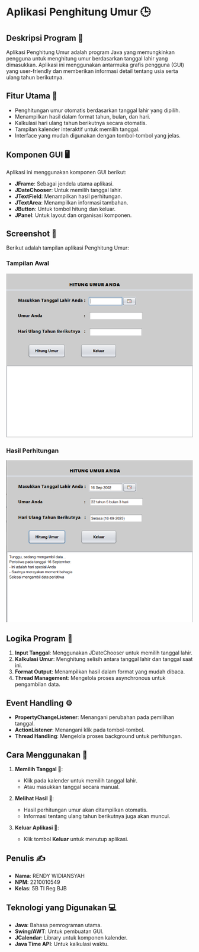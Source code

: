 # Aplikasi Penghitung Umur 🕒

## Deskripsi Program 📝

Aplikasi Penghitung Umur adalah program Java yang memungkinkan pengguna untuk menghitung umur berdasarkan tanggal lahir yang dimasukkan. Aplikasi ini menggunakan antarmuka grafis pengguna (GUI) yang user-friendly dan memberikan informasi detail tentang usia serta ulang tahun berikutnya.

## Fitur Utama 🔧

- Penghitungan umur otomatis berdasarkan tanggal lahir yang dipilih.
- Menampilkan hasil dalam format tahun, bulan, dan hari.
- Kalkulasi hari ulang tahun berikutnya secara otomatis.
- Tampilan kalender interaktif untuk memilih tanggal.
- Interface yang mudah digunakan dengan tombol-tombol yang jelas.

## Komponen GUI 🖥️

Aplikasi ini menggunakan komponen GUI berikut:

- **JFrame**: Sebagai jendela utama aplikasi.
- **JDateChooser**: Untuk memilih tanggal lahir.
- **JTextField**: Menampilkan hasil perhitungan.
- **JTextArea**: Menampilkan informasi tambahan.
- **JButton**: Untuk tombol hitung dan keluar.
- **JPanel**: Untuk layout dan organisasi komponen.

## Screenshot 📸

Berikut adalah tampilan aplikasi Penghitung Umur:

### Tampilan Awal

![alt text](Latihan2Utama.png)

### Hasil Perhitungan

![Hasil Perhitungan](Latihan2Hitung.png)

## Logika Program 🔄

1. **Input Tanggal**: Menggunakan JDateChooser untuk memilih tanggal lahir.
2. **Kalkulasi Umur**: Menghitung selisih antara tanggal lahir dan tanggal saat ini.
3. **Format Output**: Menampilkan hasil dalam format yang mudah dibaca.
4. **Thread Management**: Mengelola proses asynchronous untuk pengambilan data.

## Event Handling ⚙️

- **PropertyChangeListener**: Menangani perubahan pada pemilihan tanggal.
- **ActionListener**: Menangani klik pada tombol-tombol.
- **Thread Handling**: Mengelola proses background untuk perhitungan.

## Cara Menggunakan 📖

1. **Memilih Tanggal 📅**:

   - Klik pada kalender untuk memilih tanggal lahir.
   - Atau masukkan tanggal secara manual.

2. **Melihat Hasil 👀**:

   - Hasil perhitungan umur akan ditampilkan otomatis.
   - Informasi tentang ulang tahun berikutnya juga akan muncul.

3. **Keluar Aplikasi 🚪**:
   - Klik tombol **Keluar** untuk menutup aplikasi.

## Penulis ✍️

- **Nama**: RENDY WIDIANSYAH
- **NPM**: 2210010549
- **Kelas**: 5B TI Reg BJB

## Teknologi yang Digunakan 💻

- **Java**: Bahasa pemrograman utama.
- **Swing/AWT**: Untuk pembuatan GUI.
- **JCalendar**: Library untuk komponen kalender.
- **Java Time API**: Untuk kalkulasi waktu.
